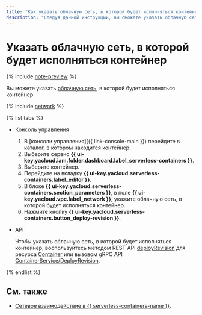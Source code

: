 ```yaml
---
title: "Как указать облачную сеть, в которой будет исполняться контейнер"
description: "Следуя данной инструкции, вы сможете указать облачную сеть, в которой будет исполняться контейнер."
---
```


# Указать облачную сеть, в которой будет исполняться контейнер

{% include [note-preview](../../_includes/note-preview.md) %}

Вы можете указать [облачную сеть](../../vpc/concepts/network.md#network), в которой будет исполняться контейнер.

{% include [network](../../_includes/functions/network.md) %}

{% list tabs %}

- Консоль управления
    
    1. В [консоли управления]({{ link-console-main }}) перейдите в каталог, в котором находится контейнер.
    1. Выберите сервис **{{ ui-key.yacloud.iam.folder.dashboard.label_serverless-containers }}**.
    1. Выберите контейнер.
    1. Перейдите на вкладку **{{ ui-key.yacloud.serverless-containers.label_editor }}**.
    1. В блоке **{{ ui-key.yacloud.serverless-containers.section_parameters }}**, в поле **{{ ui-key.yacloud.vpc.label_network }}**, укажите облачную сеть, в которой будет исполняться контейнер.
    1. Нажмите кнопку **{{ ui-key.yacloud.serverless-containers.button_deploy-revision }}**.

- API

  Чтобы указать облачную сеть, в которой будет исполняться контейнер, воспользуйтесь методом REST API [deployRevision](../containers/api-ref/Container/deployRevision.md) для ресурса [Container](../containers/api-ref/Container/index.md) или вызовом gRPC API [ContainerService/DeployRevision](../containers/api-ref/grpc/container_service.md#DeployRevision).

{% endlist %}

## См. также

* [Сетевое взаимодействие в {{ serverless-containers-name }}](../concepts/networking.md).
